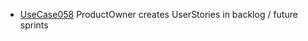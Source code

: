  * [UseCase058](../requirements/UseCase058.md) ProductOwner creates UserStories in backlog / future sprints